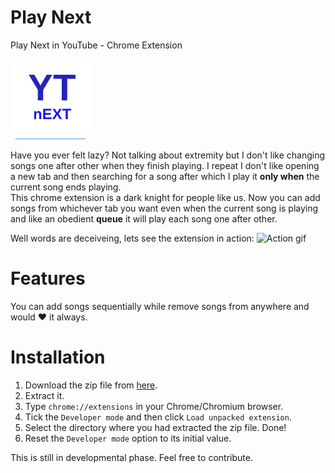 # Play Next
Play Next in YouTube - Chrome Extension

![Play Next](icons/icon128.png)

Have you ever felt lazy? Not talking about extremity but I don't like changing songs one after other when they finish playing. I repeat I don't like opening a new tab and then searching for a song after which I play it **only when** the current song ends playing.
<br/>This chrome extension is a dark knight for people like us. Now you can add songs from whichever tab you want even when the current song is playing and like an obedient **queue** it will play each song one after other.

Well words are deceiveing, lets see the extension in action:
![Action gif](https://cloud.githubusercontent.com/assets/9252491/23092116/e41edff0-f5e9-11e6-9dbc-32deaeaa555d.gif)

# Features

You can add songs sequentially while remove songs from anywhere and would :heart: it always.

# Installation

1. Download the zip file from [here](https://github.com/nishnik/play_next/archive/master.zip).
2. Extract it.
3. Type `chrome://extensions` in your Chrome/Chromium browser.
4. Tick the `Developer mode` and then click `Load unpacked extension`.
5. Select the directory where you had extracted the zip file. Done!
6. Reset the `Developer mode` option to its initial value.

This is still in developmental phase. Feel free to contribute.
